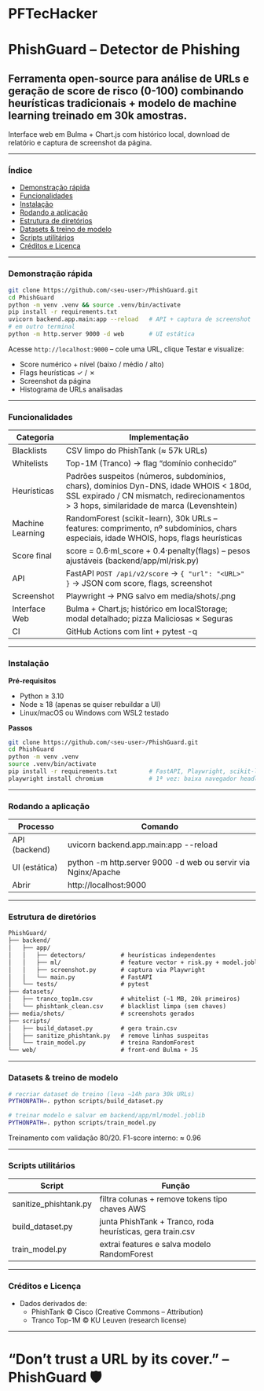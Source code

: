 # PFTecHacker

# PhishGuard – Detector de Phishing

## Ferramenta open-source para análise de URLs e geração de score de risco (0-100) combinando heurísticas tradicionais + modelo de machine learning treinado em 30k amostras.
Interface web em Bulma + Chart.js com histórico local, download de relatório e captura de screenshot da página.

---

### Índice
* [Demonstração rápida](#demonstração-rápida)
* [Funcionalidades](#funcionalidades)
* [Instalação](#instalação)
* [Rodando a aplicação](#rodando-a-aplicação)
* [Estrutura de diretórios](#estrutura-de-diretórios)
* [Datasets & treino de modelo](#datasets--treino-de-modelo)
* [Scripts utilitários](#scripts-utilitários)
* [Créditos e Licença](#créditos-e-licença)

---

### Demonstração rápida

```bash
git clone https://github.com/<seu-user>/PhishGuard.git
cd PhishGuard
python -m venv .venv && source .venv/bin/activate
pip install -r requirements.txt
uvicorn backend.app.main:app --reload   # API + captura de screenshot
# em outro terminal
python -m http.server 9000 -d web       # UI estática
```

Acesse `http://localhost:9000` – cole uma URL, clique Testar e visualize:

- Score numérico + nível (baixo / médio / alto)
- Flags heurísticas ✓ / ✗
- Screenshot da página
- Histograma de URLs analisadas

---

### Funcionalidades

| Categoria     | Implementação |
|---------------|---------------|
| Blacklists    | CSV limpo do PhishTank (≈ 57k URLs) |
| Whitelists    | Top-1M (Tranco) → flag “domínio conhecido” |
| Heurísticas   | Padrões suspeitos (números, subdomínios, chars), domínios Dyn-DNS, idade WHOIS < 180d, SSL expirado / CN mismatch, redirecionamentos > 3 hops, similaridade de marca (Levenshtein) |
| Machine Learning | RandomForest (scikit-learn), 30k URLs – features: comprimento, nº subdomínios, chars especiais, idade WHOIS, hops, flags heurísticas |
| Score final   | score = 0.6·ml_score + 0.4·penalty(flags) – pesos ajustáveis (backend/app/ml/risk.py) |
| API           | FastAPI `POST /api/v2/score` → `{ "url": "<URL>" }` → JSON com score, flags, screenshot |
| Screenshot    | Playwright → PNG salvo em media/shots/<hash>.png |
| Interface Web | Bulma + Chart.js; histórico em localStorage; modal detalhado; pizza Maliciosas × Seguras |
| CI            | GitHub Actions com lint + pytest -q |

---

### Instalação

**Pré-requisitos**

- Python ≥ 3.10
- Node ≥ 18 (apenas se quiser rebuildar a UI)
- Linux/macOS ou Windows com WSL2 testado

**Passos**

```bash
git clone https://github.com/<seu-user>/PhishGuard.git
cd PhishGuard
python -m venv .venv
source .venv/bin/activate
pip install -r requirements.txt         # FastAPI, Playwright, scikit-learn…
playwright install chromium             # 1ª vez: baixa navegador headless
```

---

### Rodando a aplicação

| Processo     | Comando |
|--------------|---------|
| API (backend) | uvicorn backend.app.main:app --reload |
| UI (estática) | python -m http.server 9000 -d web ou servir via Nginx/Apache |
| Abrir        | http://localhost:9000 |

---

### Estrutura de diretórios

```txt
PhishGuard/
├── backend/
│   ├── app/
│   │   ├── detectors/          # heurísticas independentes
│   │   ├── ml/                 # feature vector + risk.py + model.joblib
│   │   ├── screenshot.py       # captura via Playwright
│   │   └── main.py             # FastAPI
│   └── tests/                  # pytest
├── datasets/
│   ├── tranco_top1m.csv        # whitelist (~1 MB, 20k primeiros)
│   └── phishtank_clean.csv     # blacklist limpa (sem chaves)
├── media/shots/                # screenshots gerados
├── scripts/
│   ├── build_dataset.py        # gera train.csv
│   ├── sanitize_phishtank.py   # remove linhas suspeitas
│   └── train_model.py          # treina RandomForest
└── web/                        # front-end Bulma + JS
```

---

### Datasets & treino de modelo

```bash
# recriar dataset de treino (leva ~14h para 30k URLs)
PYTHONPATH=. python scripts/build_dataset.py

# treinar modelo e salvar em backend/app/ml/model.joblib
PYTHONPATH=. python scripts/train_model.py
```

Treinamento com validação 80/20. F1-score interno: ≈ 0.96

---

### Scripts utilitários

| Script                | Função |
|------------------------|--------|
| sanitize_phishtank.py | filtra colunas + remove tokens tipo chaves AWS |
| build_dataset.py      | junta PhishTank + Tranco, roda heurísticas, gera train.csv |
| train_model.py        | extrai features e salva modelo RandomForest |

---

### Créditos e Licença

- Dados derivados de:
  - PhishTank © Cisco (Creative Commons – Attribution)
  - Tranco Top-1M © KU Leuven (research license)

---

# “Don’t trust a URL by its cover.” – PhishGuard 🛡️

